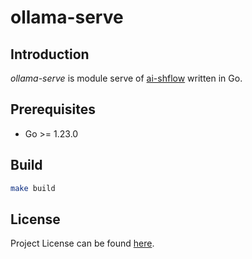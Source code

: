 # ollama-serve



## Introduction

*ollama-serve* is module serve of [ai-shflow](https://github.com/ai-shflow) written in Go.



## Prerequisites

- Go >= 1.23.0



## Build

```bash
make build
```



## License

Project License can be found [here](LICENSE).
